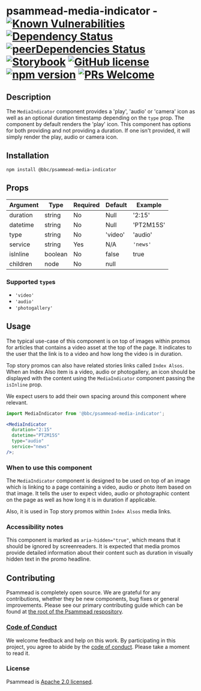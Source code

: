 # psammead-media-indicator - [![Known Vulnerabilities](https://snyk.io/test/github/bbc/psammead/badge.svg?targetFile=packages%2Fcomponents%2Fpsammead-media-indicator%2Fpackage.json)](https://snyk.io/test/github/bbc/psammead?targetFile=packages%2Fcomponents%2Fpsammead-media-indicator%2Fpackage.json) [![Dependency Status](https://david-dm.org/bbc/psammead.svg?path=packages/components/psammead-media-indicator)](https://david-dm.org/bbc/psammead?path=packages/components/psammead-media-indicator) [![peerDependencies Status](https://david-dm.org/bbc/psammead/peer-status.svg?path=packages/components/psammead-media-indicator)](https://david-dm.org/bbc/psammead?path=packages/components/psammead-media-indicator&type=peer) [![Storybook](https://raw.githubusercontent.com/storybooks/media-indicator/master/badge/badge-storybook.svg?sanitize=true)](https://bbc.github.io/psammead/?path=/story/media-indicator--default) [![GitHub license](https://img.shields.io/badge/license-Apache%202.0-blue.svg)](https://github.com/bbc/psammead/blob/latest/LICENSE) [![npm version](https://img.shields.io/npm/v/@bbc/psammead-media-indicator.svg)](https://www.npmjs.com/package/@bbc/psammead-media-indicator) [![PRs Welcome](https://img.shields.io/badge/PRs-welcome-brightgreen.svg)](https://github.com/bbc/psammead/blob/latest/CONTRIBUTING.md)

## Description

The `MediaIndicator` component provides a 'play', 'audio' or 'camera' icon as well as an optional duration timestamp depending on the `type` prop. The component by default renders the 'play' icon. This component has options for both providing and not providing a duration. If one isn't provided, it will simply render the play, audio or camera icon.

## Installation

`npm install @bbc/psammead-media-indicator`

## Props

<!-- prettier-ignore -->
| Argument   | Type    | Required | Default | Example      |
| ---------- | ------- | -------- | ------- | ------------ |
| duration   | string  | No       | Null    | '2:15'       |
| datetime   | string  | No       | Null    | 'PT2M15S'    |
| type       | string  | No       | 'video' | 'audio'      |
| service    | string  | Yes      | N/A     | `'news'`     |
| isInline   | boolean | No       | false   | true         |
| children   | node    | No       | null    | <IndexAlsos> |

### Supported `type`s

<!-- prettier-ignore -->
- `'video'`
- `'audio'`
- `'photogallery'`

## Usage

The typical use-case of this component is on top of images within promos for articles that contains a video asset at the top of the page. It indicates to the user that the link is to a video and how long the video is in duration.

Top story promos can also have related stories links called `Index Alsos`. When an Index Also item is a video, audio or photogallery, an icon should be displayed with the content using the `MediaIndicator` component passing the `isInline` prop.

We expect users to add their own spacing around this component where relevant.

```jsx
import MediaIndicator from '@bbc/psammead-media-indicator';

<MediaIndicator
  duration="2:15"
  datetime="PT2M15S"
  type="audio"
  service="news"
/>;
```

### When to use this component

The `MediaIndicator` component is designed to be used on top of an image which is linking to a page containing a video, audio or photo item based on that image. It tells the user to expect video, audio or photographic content on the page as well as how long it is in duration if applicable.

Also, it is used in Top story promos within `Index Alsos` media links.

<!-- ### When not to use this component -->

### Accessibility notes

This component is marked as `aria-hidden="true"`, which means that it should be ignored by screenreaders. It is expected that media promos provide detailed information about their content such as duration in visually hidden text in the promo headline.

<!-- ## Roadmap -->

## Contributing

Psammead is completely open source. We are grateful for any contributions, whether they be new components, bug fixes or general improvements. Please see our primary contributing guide which can be found at [the root of the Psammead respository](https://github.com/bbc/psammead/blob/latest/CONTRIBUTING.md).

### [Code of Conduct](https://github.com/bbc/psammead/blob/latest/CODE_OF_CONDUCT.md)

We welcome feedback and help on this work. By participating in this project, you agree to abide by the [code of conduct](https://github.com/bbc/psammead/blob/latest/CODE_OF_CONDUCT.md). Please take a moment to read it.

### License

Psammead is [Apache 2.0 licensed](https://github.com/bbc/psammead/blob/latest/LICENSE).
